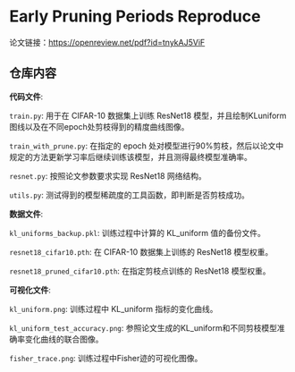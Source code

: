 # Early Pruning Periods Reproduce

论文链接：https://openreview.net/pdf?id=tnykAJ5ViF

## 仓库内容

**代码文件**:

`train.py`: 用于在 CIFAR-10 数据集上训练 ResNet18 模型，并且绘制KLuniform图线以及在不同epoch处剪枝得到的精度曲线图像。

`train_with_prune.py`: 在指定的 epoch 处对模型进行90%剪枝，然后以论文中规定的方法更新学习率后继续训练该模型，并且测得最终模型准确率。

`resnet.py`: 按照论文参数要求实现 ResNet18 网络结构。

`utils.py`: 测试得到的模型稀疏度的工具函数，即判断是否剪枝成功。

**数据文件**:

`kl_uniforms_backup.pkl`: 训练过程中计算的 KL_uniform 值的备份文件。

`resnet18_cifar10.pth`: 在 CIFAR-10 数据集上训练的 ResNet18 模型权重。

`resnet18_pruned_cifar10.pth`: 在指定剪枝点训练的 ResNet18 模型权重。


**可视化文件**:

`kl_uniform.png`: 训练过程中 KL_uniform 指标的变化曲线。

`kl_uniform_test_accuracy.png`: 参照论文生成的KL_uniform和不同剪枝模型准确率变化曲线的联合图像。

`fisher_trace.png`: 训练过程中Fisher迹的可视化图像。




